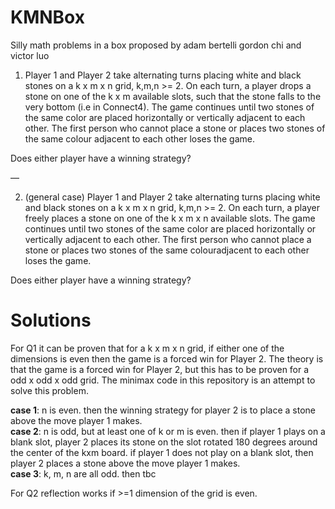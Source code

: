 # KMNBox
Silly math problems in a box
proposed by adam bertelli gordon chi and victor luo


1. Player 1 and Player 2 take alternating turns placing white and black stones on a k x m x n grid, k,m,n >= 2. On each turn, a player drops a stone on one of the k x m available slots, such that the stone falls to the very bottom (i.e in Connect4). The game continues until two stones of the same color are placed horizontally or vertically adjacent to each other. The first person who cannot place a stone or places two stones of the same colour adjacent to each other loses the game.

Does either player have a winning strategy?

—

2. (general case) Player 1 and Player 2 take alternating turns placing white and black stones on a k x m x n grid, k,m,n >= 2. On each turn, a player freely places a stone on one of the k x m x n available slots. The game continues until two stones of the same color are placed horizontally or vertically adjacent to each other. The first person who cannot place a stone or places two stones of the same colouradjacent to each other loses the game.

Does either player have a winning strategy?


# Solutions

For Q1 it can be proven that for a k x m x n grid, if either one of the dimensions is even then the game is a forced win for Player 2. The theory is that the game is a forced win for Player 2, but this has to be proven for a odd x odd x odd grid. The minimax code in this repository is an attempt to solve this problem.

<b>case 1</b>: n is even. then the winning strategy for player 2 is to place a stone above the move player 1 makes. <br>
<b>case 2</b>: n is odd, but at least one of k or m is even. then if player 1 plays on a blank slot, player 2 places its stone on the slot rotated 180 degrees around the center of the kxm board. if player 1 does not play on a blank slot, then player 2 places a stone above the move player 1 makes.<br>
<b>case 3</b>: k, m, n are all odd. then tbc

For Q2 reflection works if >=1 dimension of the grid is even.
